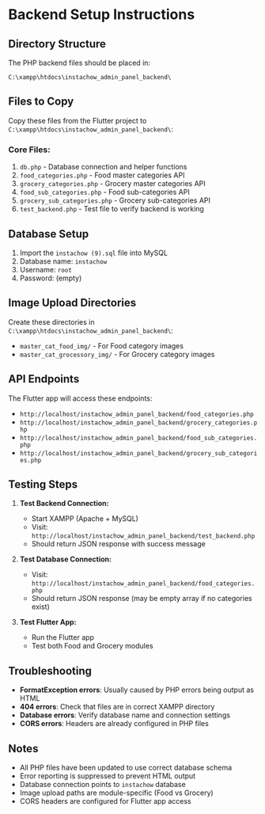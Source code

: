# Backend Setup Instructions

## Directory Structure
The PHP backend files should be placed in:
```
C:\xampp\htdocs\instachow_admin_panel_backend\
```

## Files to Copy
Copy these files from the Flutter project to `C:\xampp\htdocs\instachow_admin_panel_backend\`:

### Core Files:
1. `db.php` - Database connection and helper functions
2. `food_categories.php` - Food master categories API
3. `grocery_categories.php` - Grocery master categories API  
4. `food_sub_categories.php` - Food sub-categories API
5. `grocery_sub_categories.php` - Grocery sub-categories API
6. `test_backend.php` - Test file to verify backend is working

## Database Setup
1. Import the `instachow (9).sql` file into MySQL
2. Database name: `instachow`
3. Username: `root`
4. Password: (empty)

## Image Upload Directories
Create these directories in `C:\xampp\htdocs\instachow_admin_panel_backend\`:
- `master_cat_food_img/` - For Food category images
- `master_cat_grocessory_img/` - For Grocery category images

## API Endpoints
The Flutter app will access these endpoints:
- `http://localhost/instachow_admin_panel_backend/food_categories.php`
- `http://localhost/instachow_admin_panel_backend/grocery_categories.php`
- `http://localhost/instachow_admin_panel_backend/food_sub_categories.php`
- `http://localhost/instachow_admin_panel_backend/grocery_sub_categories.php`

## Testing Steps
1. **Test Backend Connection:**
   - Start XAMPP (Apache + MySQL)
   - Visit: `http://localhost/instachow_admin_panel_backend/test_backend.php`
   - Should return JSON response with success message

2. **Test Database Connection:**
   - Visit: `http://localhost/instachow_admin_panel_backend/food_categories.php`
   - Should return JSON response (may be empty array if no categories exist)

3. **Test Flutter App:**
   - Run the Flutter app
   - Test both Food and Grocery modules

## Troubleshooting
- **FormatException errors**: Usually caused by PHP errors being output as HTML
- **404 errors**: Check that files are in correct XAMPP directory
- **Database errors**: Verify database name and connection settings
- **CORS errors**: Headers are already configured in PHP files

## Notes
- All PHP files have been updated to use correct database schema
- Error reporting is suppressed to prevent HTML output
- Database connection points to `instachow` database
- Image upload paths are module-specific (Food vs Grocery)
- CORS headers are configured for Flutter app access
